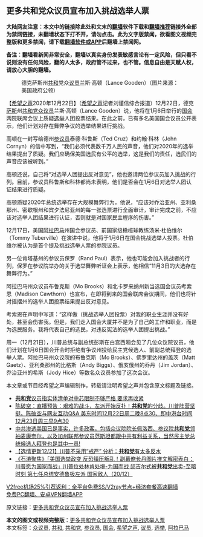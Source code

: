  <h2>更多共和党众议员宣布加入挑战选举人票</h2> <p class="notice"><b>大陆网友注意：本文中的链接除此处和文末的<a href="https://github.com/bannedbook/fanqiang" >翻墙</a>软件下载和<a href="https://github.com/killgcd/justmysocks/blob/master/README.md">翻墙推荐</a>链接外全部为禁网链接，未翻墙状态下打不开，请勿点击。此为文字版禁闻，欲看图文视频完整版和更多禁闻，请下载<a href="https://github.com/bannedbook/fanqiang">翻墙软件或APP</a>后翻墙上禁闻网。</p><p>备注：翻墙看新闻非常安全，翻墙以真实身份发表敏感言论有一定风险，但只看不说则没有任何风险，翻的人太多，政府管不过来，也不管。信息自由是天赋人权，请放心大胆的翻墙。</b></p>  <div class="entry"> <figure><figcaption>德克萨斯州<a href="https://www.bannedbook.org/bnews/tag/%E5%85%B1%E5%92%8C/" class="st_tag internal_tag" rel="tag" title="标签 共和 下的日志">共和</a>党众<a href="https://www.bannedbook.org/bnews/tag/%e8%ae%ae%e5%91%98/" class="st_tag internal_tag" rel="tag" title="标签 议员 下的日志">议员</a>兰斯·高顿（Lance Gooden）（图片来源：美国政府公领）</figcaption></figure> <p>【<span class='wp_keywordlink_affiliate'><a href="https://www.soundofhope.org" title="希望之声" target="_blank">希望之声</a></span>2020年12月22日】（<a href="https://www.bannedbook.org/bnews/tag/%e5%b8%8c%e6%9c%9b%e4%b9%8b%e5%a3%b0/" class="st_tag internal_tag" rel="tag" title="标签 希望之声 下的日志">希望之声</a>记者刘谨信综合报道）12月22日，德克<span class='wp_keywordlink'><a href="https://www.bannedbook.org/forum5/topic42.html" title="萨斯、诚信与自救" target="_blank">萨斯</a></span>州<a href="https://www.bannedbook.org/bnews/tag/%e5%85%b1%e5%92%8c%e5%85%9a/" class="st_tag internal_tag" rel="tag" title="标签 共和党 下的日志">共和党</a><a href="https://www.bannedbook.org/bnews/tag/%E4%BC%97%E8%AE%AE%E5%91%98/" class="st_tag internal_tag" rel="tag" title="标签 众议员 下的日志">众议员</a>兰斯·高顿（Lance Gooden）说，他将在1月6日举行的<a href="https://www.bannedbook.org/bnews/tag/%e5%9b%bd%e4%bc%9a/" class="st_tag internal_tag" rel="tag" title="标签 国会 下的日志">国会</a>两院联席会议上质疑<a href="https://www.bannedbook.org/bnews/tag/%e9%80%89%e4%b8%be/" class="st_tag internal_tag" rel="tag" title="标签 选举 下的日志">选举</a>人团投票结果。在此之前，已有多名美国国会议员公开表示，他们计划对存在舞弊争议的选举结果进行挑战。</p> <p>高顿在一封写给德州<a href="https://www.bannedbook.org/bnews/tag/%e5%8f%82%e8%ae%ae%e5%91%98/" class="st_tag internal_tag" rel="tag" title="标签 参议员 下的日志">参议员</a>泰德·科鲁斯（Ted Cruz）和约翰·科林（John Cornyn）的信中写到，“我们必须代表数千万人民的声音，他们对2020年的选举结果提出了质疑。我们应确保美国选民有公平的选举，这是我们的责任，选民们的声音应该被听到。”</p> <p>高顿还说，自己将“对选举人团提出反对意见”，他也邀请两位参议员加入挑战的行列。目前，参议员科鲁斯和科林都尚未表明，他们是否会在1月6日对选举人团认证结果进行质疑。</p>  <p>高顿质疑2020年总统选举存在大规模舞弊行为，他说，“应该对乔治亚州、亚利桑那州、密歇根州和宾夕法尼亚州的每一张选票进行全面审计，审计完成之前，不应该对选举人团结果进行认证，否则就是对国家民主程序的伤害。”</p> <p>12月17日，美国<a href="https://www.bannedbook.org/bnews/tag/%E9%98%BF%E6%8B%89%E5%B7%B4%E9%A9%AC/" class="st_tag internal_tag" rel="tag" title="标签 阿拉巴马 下的日志">阿拉巴马</a>州国会参议员、前国家级橄榄球教练汤米·杜伯维尔（Tommy Tuberville）在演讲中说，他将于1月6日在国会挑战选举人投票。杜伯维尔被认为是首个提及挑战选举人票的参院议员。</p> <p>另一位肯塔基州的参议员保罗（Rand Paul）表示，他也可能会加入挑战者的行列，保罗在参议院举办的关于选举舞弊听证会上表示，他相信“11月3日的大选存在舞弊行为。”</p>  <p>阿拉巴马州众议员布鲁克斯（Mo Brooks）和北卡罗来纳州新当选国会议员考索恩（Madison Cawthorn）也宣布，在即将到来的国会联席会议期间，他们也将针对摇摆州的选举人团投票结果提出反对意见。</p> <p>考索恩在声明中写道：“这样做（挑战选举人团投票）对我的职业生涯并没有好处，甚至会伤害我。但是，我们走入国会大厦并不是为了自己的工作和职业，而是为选民服务。我将代表自己的选民，对违反宪法的选举人团提出挑战。”</p> <p>周一（12月21日），川普总统与副总统彭斯在白宫西厢会见了几位众议院议员，他们计划在1月6日国会开会时拒绝有争议州投给民主党候选人、前副总统拜登的选举人票。阿拉巴马州众议院的布鲁克斯（Mo Brooks）、佛罗里达州的盖茨（Matt Gaetz）、亚利桑那州的比格斯（Andy Biggs）、俄亥俄州的乔丹（Jim Jordan）、乔治亚州的希斯（Jody Hice）等数名众议员参加了这次会议。</p>  <p>本文章或节目经希望之声编辑制作，转载请注明希望之声并包含原文标题及链接。</p> <ul class='op-related-articles' title='相关阅读'> <li><a href='https://www.bannedbook.org/bnews/cnnews/20201223/1453200.html' target='_blank'><b>共和党</b>议员指实体清单对中芯限制不够严格 要求再收紧</a></li> <li><a href='https://www.bannedbook.org/bnews/cbnews/20201223/1453160.html' target='_blank'>陈破空：直播预告：艰难的战斗，左派开始反扑！<b>共和党</b>的分歧。川普阵营坚挺。陈破空与网友互动Q&amp;A 美东时间12月22日周二晚8点30、即中港台时间12月23日周三早9点30</a></li> <li><a href='https://www.bannedbook.org/bnews/bannedvideo/20201222/1453014.html' target='_blank'>中共渗透美国已是事实，许多政客，包括众议院院长佩洛西、参议院<b>共和党</b>领袖麦康奈尔，以及加州联邦参议员范斯坦都跟中共有利益关系，当然民主党总统候选人拜登也是其中一员!</a></li> <li><a href='https://www.bannedbook.org/bnews/comments/20201222/1452396.html' target='_blank'>【选情更新12/21】川普不采用“戒严” 分析：<b>共和党</b>有太多反水</a></li> <li><a href='https://www.bannedbook.org/bnews/bannedvideo/20201221/1451831.html' target='_blank'>《石涛聚焦》「美国选举政变 反恐镇压叛乱！副幕僚长丹图片推文解密表白：川普愿为国家而战」川普位处林肯处境-为国而战 邱吉尔式被<b>共和党</b>出卖-至暗时刻 第七任总统安德鲁极左派 国家敌人（20/12）</a></li> </ul> <p class="texttj"> <a href="https://github.com/bannedbook/fanqiang/wiki/V2ray%E6%9C%BA%E5%9C%BA" target="_blank">V2free机场25%引荐返利：全平台免费SS/V2ray节点+经济套餐高速翻墙</a><br/> <a href="https://github.com/bannedbook/fanqiang/wiki/%E7%A6%81%E9%97%BB%E7%BD%91%E5%AE%89%E5%8D%93%E7%BF%BB%E5%A2%99%E6%96%B0%E9%97%BBAPP" target="_blank">免费PC翻墙、安卓VPN翻墙APP</a></p><p>原文链接：<a class="src_link"  href="https://www.soundofhope.org/post/456406" target="_blank">更多共和党众议员宣布加入挑战选举人票</a></p><a name='sharetosocial'></a>       <div><b>本文的图文或视频完整版</b>：<a href='https://www.bannedbook.org/bnews/comments/20201223/1453350.html'>更多共和党众议员宣布加入挑战选举人票</a></div>  </div><!--END ENTRY--> <div class="postfooter"> <div>本文标签：<a href="https://www.bannedbook.org/bnews/tag/%E4%BC%97%E8%AE%AE%E5%91%98/" rel="tag">众议员</a>, <a href="https://www.bannedbook.org/bnews/tag/%E5%85%B1%E5%92%8C/" rel="tag">共和</a>, <a href="https://www.bannedbook.org/bnews/tag/%e5%85%b1%e5%92%8c%e5%85%9a/" rel="tag">共和党</a>, <a href="https://www.bannedbook.org/bnews/tag/%e5%8f%82%e8%ae%ae%e5%91%98/" rel="tag">参议员</a>, <a href="https://www.bannedbook.org/bnews/tag/%e5%9b%bd%e4%bc%9a/" rel="tag">国会</a>, <a href="https://www.bannedbook.org/bnews/tag/%e5%b8%8c%e6%9c%9b%e4%b9%8b%e5%a3%b0/" rel="tag">希望之声</a>, <a href="https://www.bannedbook.org/bnews/tag/%e8%ae%ae%e5%91%98/" rel="tag">议员</a>, <a href="https://www.bannedbook.org/bnews/tag/%e9%80%89%e4%b8%be/" rel="tag">选举</a>, <a href="https://www.bannedbook.org/bnews/tag/%E9%98%BF%E6%8B%89%E5%B7%B4%E9%A9%AC/" rel="tag">阿拉巴马</a></div>  </div><!--END POSTFOOTER--> 